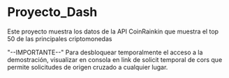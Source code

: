 ﻿# Proyecto_Dash
Este proyecto muestra los datos de la API CoinRainkin que muestra el top 50 de las principales criptomonedas

"--IMPORTANTE--"
Para desbloquear temporalmente el acceso a la demostración, visualizar en consola en link de solicit temporal de cors que permite solicitudes de origen cruzado a cualquier lugar.
